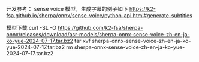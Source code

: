 
开发参考：
sense voice 模型，生成字幕的例子如下
https://k2-fsa.github.io/sherpa/onnx/sense-voice/python-api.html#generate-subtitles


模型下载
curl -SL -O https://github.com/k2-fsa/sherpa-onnx/releases/download/asr-models/sherpa-onnx-sense-voice-zh-en-ja-ko-yue-2024-07-17.tar.bz2
tar xvf sherpa-onnx-sense-voice-zh-en-ja-ko-yue-2024-07-17.tar.bz2
rm sherpa-onnx-sense-voice-zh-en-ja-ko-yue-2024-07-17.tar.bz2
